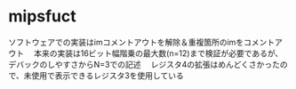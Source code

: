 # mipsfuct

ソフトウェアでの実装はimコメントアウトを解除＆重複箇所のimをコメントアウト　
本来の実装は16ビット幅階乗の最大数(n=12)まで検証が必要であるが、デバックのしやすさからN=3での記述　
レジスタ4の拡張はめんどくさかったので、未使用で表示できるレジスタ3を使用している　
